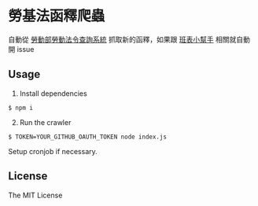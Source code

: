 # 勞基法函釋爬蟲

自動從 [勞動部勞動法令查詢系統](https://laws.mol.gov.tw/FINT/index-1.aspx) 抓取新的函釋，如果跟 [班表小幫手](https://github.com/g0v/tw-shift-schedule) 相關就自動開 issue

## Usage

1. Install dependencies

```
$ npm i
```

2. Run the crawler

```
$ TOKEN=YOUR_GITHUB_OAUTH_TOKEN node index.js
```

Setup cronjob if necessary.

## License

The MIT License